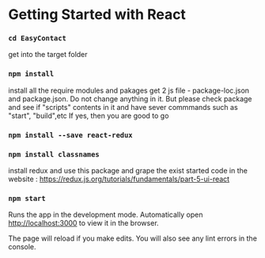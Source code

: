 # Getting Started with React

### `cd EasyContact`

get into the target folder

### `npm install`

install all the require modules and pakages
get 2 js file - package-loc.json and package.json. Do not change anything in it.
But please check package and see if "scripts" contents in it and have sever commmands such as "start", "build",etc
If yes, then you are good to go

### `npm install --save react-redux`
### `npm install classnames`
install redux and use this package and grape the exist started code in the website : https://redux.js.org/tutorials/fundamentals/part-5-ui-react

### `npm start`

Runs the app in the development mode.
Automatically open [http://localhost:3000](http://localhost:3000) to view it in the browser.

The page will reload if you make edits.
You will also see any lint errors in the console.
